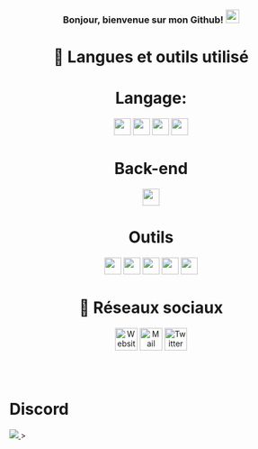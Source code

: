 <h3 align="center">Bonjour, bienvenue sur mon Github! <img width="24px" src="https://cdn.ultralion.xyz/storage/img/hi.gif" /></h3>

<h1 align="center">📒 Langues et outils utilisé</h1>

<h1 align="center"><B>Langage</B>:</h1>
<p align="center">
  <img height="30" src="https://cdn.ultralion.xyz/storage/img/js.png" style="max-width:100%;">
  <img height="30" src="https://cdn.ultralion.xyz/storage/img/c.png" style="max-width:100%;">
  <img height="30" src="https://cdn.ultralion.xyz/storage/img/html5.png" style="max-width:100%;">
  <img height="30" src="https://cdn.ultralion.xyz/storage/img/css3.png" style="max-width:100%;">
  </p>
 <h1 align="center"><B>Back-end</B></h1>
<p align="center">
<img height="30" src="https://cdn.ultralion.xyz/storage/img/nodejs.png" style="max-width:100%;">
  </p>
<h1 align="center"><B>Outils</B></h1>
<p align="center">
<img height="30" src="https://cdn.ultralion.xyz/storage/img/vscode.png" style="max-width:100%;">
<img height="30" src="https://cdn.ultralion.xyz/storage/img/sublimetext.png" style="max-width:100%;">
<a href="https://mremoteng.org/"><img height="30" src="https://cdn.ultralion.xyz/storage/img/mRemoteNG.png" style="max-width:100%;"></a>
<img height="30" src="https://cdn.ultralion.xyz/storage/img/winscp.png" style="max-width:100%;">
<img height="30" src="https://cdn.ultralion.xyz/storage/img/github.png" style="max-width:100%;">
  </p>
  
 <h1 align="center"><B>🔗 Réseaux sociaux</B></h1>
<p align="center">
<a href="https://ultralion.xyz" title="Website">
  <img align="center" alt="Website" width="40px" src="https://cdn.ultralion.xyz/storage/img/website.png" /></a>
<a href="mailto:ultralionfr@gmail.com?subject=[GitHub]%20Contact%20for%20..." title="Mail">
  <img align="center" alt="Mail" width="40px" src="https://cdn.ultralion.xyz/storage/img/mail.png" /></a>
<a href="https://www.twitter.com/UltraLion__" title="Twitter">
  <img align="center" alt="Twitter" width="40px" src="https://cdn.ultralion.xyz/storage/img/twitter.png" /></a>
</p>
</div>
<br><br>
  <h1>Discord</h1>
   <a href="https://discord.com/users/281113457833672706" target="_blank">
      <img src="https://lanyard-profile-readme.vercel.app/api/281113457833672706">
   </a>>
</div>
